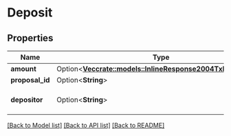 # Deposit

## Properties

Name | Type | Description | Notes
------------ | ------------- | ------------- | -------------
**amount** | Option<[**Vec<crate::models::InlineResponse2004TxFeeAmount>**](inline_response_200_4_tx_fee_amount.md)> |  | [optional]
**proposal_id** | Option<**String**> |  | [optional]
**depositor** | Option<**String**> | bech32 encoded address | [optional]

[[Back to Model list]](../README.md#documentation-for-models) [[Back to API list]](../README.md#documentation-for-api-endpoints) [[Back to README]](../README.md)


